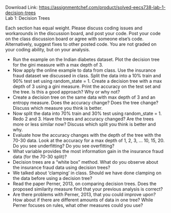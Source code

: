 Download Link: https://assignmentchef.com/product/solved-eecs738-lab-1-decision-trees
<br>
Lab 1: Decision Trees

Each section has equal weight.  Please discuss coding issues and workarounds in the discussion board, and post your code. Post your code on the class discussion board or agree with someone else’s code.  Alternatively, suggest fixes to other posted code. You are not graded on your coding ability, but on your analysis.

<ul>

 <li>Run the example on the Indian diabetes dataset. Plot the decision tree for the gini measure with a max depth of 3.</li>

 <li>Now apply the online example to data from class. Use the insurance fraud dataset we discussed in class. Split the data into a 10% train and 90% test set using random_state = 1.  Create a decision tree with a max depth of 3 using a gini measure.  Print the accuracy on the test set and the tree.  Is this a good approach?  Why or why not?</li>

 <li>Create a decision tree on the same data with max depth of 3 and an entropy measure. Does the accuracy change?  Does the tree change? Discuss which measure you think is better.</li>

 <li>Now split the data into 70% train and 30% test using random_state = 1. Redo 2 and 3.  Have the trees and accuracy changed?  Are the trees more or less similar now?  Discuss which split you think is better and why.</li>

 <li>Evaluate how the accuracy changes with the depth of the tree with the 70-30 data. Look at the accuracy for a max depth of 1, 2, 3, … 10, 15, 20.  Do you see underfitting?  Do you see overfitting?</li>

 <li>What variable provides the most information gain in the insurance fraud data (for the 70-30 split)?</li>

 <li>Decision trees are a “white box” method. What do you observe about the insurance fraud data using decision trees?</li>

 <li>We talked about ‘clamping’ in class. Should we have done clamping on the data before using a decision tree?</li>

 <li>Read the paper Perner, 2013, on comparing decision trees. Does the proposed similarity measure find that your previous analysis is correct?</li>

 <li>Are there problems with Perner, 2013, that you could improve upon? How about if there are different amounts of data in one tree?  While Perner focuses on rules, what other measures could you use?</li>

</ul>